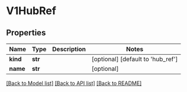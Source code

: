 # V1HubRef

## Properties
Name | Type | Description | Notes
------------ | ------------- | ------------- | -------------
**kind** | **str** |  | [optional] [default to 'hub_ref']
**name** | **str** |  | [optional] 

[[Back to Model list]](../README.md#documentation-for-models) [[Back to API list]](../README.md#documentation-for-api-endpoints) [[Back to README]](../README.md)


